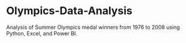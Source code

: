 # Olympics-Data-Analysis
 Analysis of Summer Olympics medal winners from 1976 to 2008 using Python, Excel, and Power BI.
